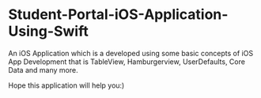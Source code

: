 # Student-Portal-iOS-Application-Using-Swift

An iOS Application which is a developed using some basic concepts of iOS App Development that is TableView, Hamburgerview, UserDefaults, Core Data and many more.

Hope this application will help you:)
